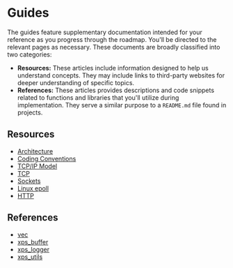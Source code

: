 # Guides

The guides feature supplementary documentation intended for your reference as you progress through the roadmap. You'll be directed to the relevant pages as necessary. These documents are broadly classified into two categories:

- **Resources:** These articles include information designed to help us understand concepts. They may include links to third-party websites for deeper understanding of specific topics.
- **References:** These articles provides descriptions and code snippets related to functions and libraries that you'll utilize during implementation. They serve a similar purpose to a `README.md` file found in projects.

## Resources

- [Architecture](/guides/resources/architecture)
- [Coding Conventions](/guides/resources/coding-conventions)
- [TCP/IP Model](/guides/resources/tcp-ip-model)
- [TCP](/guides/resources/tcp)
- [Sockets](/guides/resources/sockets)
- [Linux epoll](/guides/resources/introduction-to-linux-epoll)
- [HTTP](/guides/resources/http)

## References

- [vec](/guides/references/vec)
- [xps_buffer](/guides/references/xps_buffer)
- [xps_logger](/guides/references/xps_logger)
- [xps_utils](/guides/references/xps_utils)
